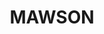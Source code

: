 ---
lastmod: '2025-04-06T06:05:20+00:00'
latitude: -35.369991
layout: suburb
longitude: 149.094831
postcode: '2607'
state: ACT
title: MAWSON
url: /act/mawson/
---